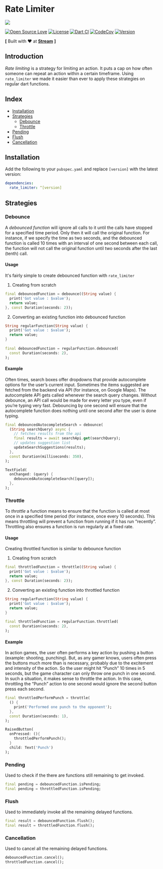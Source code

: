 
# Rate Limiter

<img src="https://user-images.githubusercontent.com/25670178/114412456-bc502480-9bca-11eb-8b7c-db69fa389a59.png?sanitize=true">

[![Open Source Love](https://badges.frapsoft.com/os/v1/open-source.svg?v=102)](https://opensource.org/licenses/MIT) [![License](https://img.shields.io/badge/license-MIT-blue.svg)](https://github.com/GetStream/rate_limit/blob/master/LICENSE) [![Dart CI](https://github.com/GetStream/rate_limiter/workflows/Dart%20CI/badge.svg)](https://github.com/GetStream/rate_limiter/actions) [![CodeCov](https://codecov.io/gh/GetStream/rate_limiter/branch/master/graph/badge.svg)](https://codecov.io/gh/GetStream/rate_limiter) [![Version](https://img.shields.io/pub/v/rate_limiter.svg)](https://pub.dartlang.org/packages/rate_limiter)

**[** Built with ♥ at [<strong>Stream</strong>](https://getstream.io/) **]**

## Introduction
_Rate limiting_ is a strategy for limiting an action. It puts a cap on how often someone can repeat an action within a certain timeframe. Using `rate_limiter` we made it easier than ever to apply these strategies on regular dart functions.

## Index
- [Installation](#installation)
- [Strategies](#strategies)
	- [Debounce](#debounce)
	- [Throttle](#throttle)
- [Pending](#pending)
- [Flush](#flush)
- [Cancellation](#cancellation)
    
## Installation
Add the following to your  `pubspec.yaml`  and replace  `[version]`  with the latest version:
```yaml
dependencies:
  rate_limiter: ^[version]
```

## Strategies
### Debounce
A _debounced function_ will ignore all calls to it until the calls have stopped for a specified time period. Only then it will call the original function. For instance, if we specify the time as two seconds, and the debounced function is called 10 times with an interval of one second between each call, the function will not call the original function until two seconds after the last (tenth) call.

#### Usage
It's fairly simple to create debounced function with `rate_limiter`

1. Creating from scratch
```dart
final debouncedFunction = debounce((String value) {  
  print('Got value : $value');  
  return value;  
}, const Duration(seconds: 2));
```
2. Converting an existing function into debounced function
```dart
String regularFunction(String value) {  
  print('Got value : $value');  
  return value;  
}  
  
final debouncedFunction = regularFunction.debounced(  
  const Duration(seconds: 2),  
);
```

#### Example
Often times, search boxes offer dropdowns that provide autocomplete options for the user’s current input. Sometimes the items suggested are fetched from the backend via API (for instance, on Google Maps). The autocomplete API gets called whenever the search query changes. Without debounce, an API call would be made for every letter you type, even if you’re typing very fast. Debouncing by one second will ensure that the autocomplete function does nothing until one second after the user is done typing.
```dart
final debouncedAutocompleteSearch = debounce(
  (String searchQuery) async {
    // fetches results from the api
    final results = await searchApi.get(searchQuery);
    // updates suggestion list
    updateSearchSuggestions(results);
  },
  const Duration(milliseconds: 350),
);

TextField(
  onChanged: (query) {
    debouncedAutocompleteSearch([query]);
  },
);
```



### Throttle
To _throttle_ a function means to ensure that the function is called at most once in a specified time period (for instance, once every 10 seconds). This means throttling will prevent a function from running if it has run “recently”. Throttling also ensures a function is run regularly at a fixed rate.

#### Usage
Creating throttled function is similar to debounce function

1. Creating from scratch
```dart
final throttledFunction = throttle((String value) {  
  print('Got value : $value');  
  return value;  
}, const Duration(seconds: 2));
```
2. Converting an existing function into throttled function
```dart
String regularFunction(String value) {  
  print('Got value : $value');  
  return value;  
}  
  
final throttledFunction = regularFunction.throttled(  
  const Duration(seconds: 2),  
);
```

#### Example
In action games, the user often performs a key action by pushing a button (example: shooting, punching). But, as any gamer knows, users often press the buttons much more than is necessary, probably due to the excitement and intensity of the action. So the user might hit “Punch” 10 times in 5 seconds, but the game character can only throw one punch in one second. In such a situation, it makes sense to throttle the action. In this case, throttling the “Punch” action to one second would ignore the second button press each second.

```dart
final throttledPerformPunch = throttle(
  () {
    print('Performed one punch to the opponent');
  },
  const Duration(seconds: 1),
);

RaisedButton(
  onPressed: (){
    throttledPerformPunch();
  }
  child: Text('Punch')
);
```

### Pending
Used to check if the there are functions still remaining to get invoked.
```dart
final pending = debouncedFunction.isPending;
final pending = throttledFunction.isPending;
```

### Flush
Used to immediately invoke all the remaining delayed functions.
```dart
final result = debouncedFunction.flush();
final result = throttledFunction.flush();
```

### Cancellation
Used to cancel all the remaining delayed functions.
```dart
debouncedFunction.cancel();  
throttledFunction.cancel();
```
